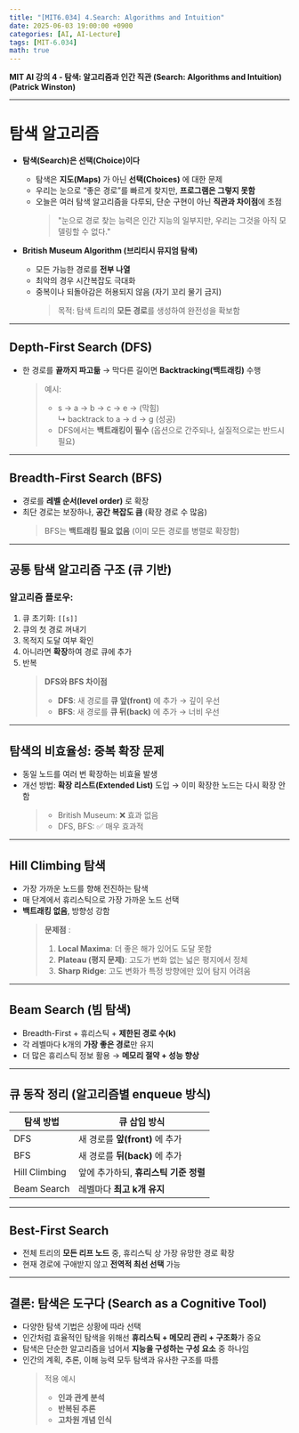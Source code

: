 ```yaml
---
title: "[MIT6.034] 4.Search: Algorithms and Intuition"
date: 2025-06-03 19:00:00 +0900
categories: [AI, AI-Lecture]
tags: [MIT-6.034]
math: true
---
```


**MIT AI 강의 4 - 탐색: 알고리즘과 인간 직관 (Search: Algorithms and Intuition) (Patrick Winston)**

---

# **탐색 알고리즘**
- **탐색(Search)은 선택(Choice)이다**
  * 탐색은 **지도(Maps)** 가 아닌 **선택(Choices)** 에 대한 문제
  * 우리는 눈으로 “좋은 경로”를 빠르게 찾지만, **프로그램은 그렇지 못함**
  * 오늘은 여러 탐색 알고리즘을 다루되, 단순 구현이 아닌 **직관과 차이점**에 초점
    > "눈으로 경로 찾는 능력은 인간 지능의 일부지만, 우리는 그것을 아직 모델링할 수 없다."


-  **British Museum Algorithm (브리티시 뮤지엄 탐색)**

   * 모든 가능한 경로를 **전부 나열**
   * 최악의 경우 시간복잡도 극대화
   * 중복이나 되돌아감은 허용되지 않음 (자기 꼬리 물기 금지)
     > 목적: 탐색 트리의 **모든 경로**를 생성하여 완전성을 확보함

---

## **Depth-First Search (DFS)**

* 한 경로를 **끝까지 파고듦** → 막다른 길이면 **Backtracking(백트래킹)** 수행
  > 예시:
  > - s → a → b → c → e → (막힘)  
  ↳ backtrack to a → d → g (성공)
  > - DFS에서는 **백트래킹이 필수** (옵션으로 간주되나, 실질적으로는 반드시 필요)

---

## **Breadth-First Search (BFS)**

* 경로를 **레벨 순서(level order)** 로 확장
* 최단 경로는 보장하나, **공간 복잡도 큼** (확장 경로 수 많음)
  > BFS는 **백트래킹 필요 없음** (이미 모든 경로를 병렬로 확장함)

---

##  **공통 탐색 알고리즘 구조 (큐 기반)**

### 알고리즘 플로우:

1. 큐 초기화: `[[s]]`
2. 큐의 첫 경로 꺼내기
3. 목적지 도달 여부 확인
4. 아니라면 **확장**하여 경로 큐에 추가
5. 반복
    > **DFS와 BFS 차이점**
    > - **DFS**: 새 경로를 **큐 앞(front)** 에 추가 → 깊이 우선
    > - **BFS**: 새 경로를 **큐 뒤(back)** 에 추가 → 너비 우선

---

## **탐색의 비효율성: 중복 확장 문제**

- 동일 노드를 여러 번 확장하는 비효율 발생
- 개선 방법: **확장 리스트(Extended List)** 도입 → 이미 확장한 노드는 다시 확장 안 함
  >  - British Museum: ❌ 효과 없음
  >  - DFS, BFS: ✅ 매우 효과적

---

##  **Hill Climbing 탐색**
- 가장 가까운 노드를 향해 전진하는 탐색  
- 매 단계에서 휴리스틱으로 가장 가까운 노드 선택
- **백트래킹 없음**, 방향성 강함
  > **문제점** :
  >  1. **Local Maxima**: 더 좋은 해가 있어도 도달 못함
  >  2. **Plateau (평지 문제)**: 고도가 변화 없는 넓은 평지에서 정체
  >  3. **Sharp Ridge**: 고도 변화가 특정 방향에만 있어 탐지 어려움

---

## **Beam Search (빔 탐색)**

- Breadth-First + 휴리스틱 + **제한된 경로 수(k)**
- 각 레벨마다 k개의 **가장 좋은 경로**만 유지
- 더 많은 휴리스틱 정보 활용 → **메모리 절약 + 성능 향상**

---

## **큐 동작 정리 (알고리즘별 enqueue 방식)**

| 탐색 방법     | 큐 삽입 방식                          |
| ------------- | ------------------------------------- |
| DFS           | 새 경로를 **앞(front)** 에 추가       |
| BFS           | 새 경로를 **뒤(back)** 에 추가        |
| Hill Climbing | 앞에 추가하되, **휴리스틱 기준 정렬** |
| Beam Search   | 레벨마다 **최고 k개 유지**            |

---

## **Best-First Search**

* 전체 트리의 **모든 리프 노드** 중, 휴리스틱 상 가장 유망한 경로 확장
* 현재 경로에 구애받지 않고 **전역적 최선 선택** 가능

---


##  **결론: 탐색은 도구다 (Search as a Cognitive Tool)**

* 다양한 탐색 기법은 상황에 따라 선택
* 인간처럼 효율적인 탐색을 위해선 **휴리스틱 + 메모리 관리 + 구조화**가 중요
* 탐색은 단순한 알고리즘을 넘어서 **지능을 구성하는 구성 요소** 중 하나임
* 인간의 계획, 추론, 이해 능력 모두 탐색과 유사한 구조를 따름
  > 적용 예시
  > - **인과 관계 분석**
  > - **반복된 추론**
  > - **고차원 개념 인식**

